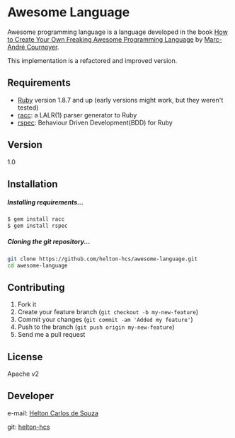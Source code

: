 Awesome Language
=========

Awesome programming language is a language developed in the book [How to Create Your Own Freaking Awesome Programming Language] by [Marc-André Cournoyer].

This implementation is a refactored and improved version.

Requirements
----
  - [Ruby] version 1.8.7 and up (early versions might work, but they weren't tested)
  - [racc]: a LALR(1) parser generator to Ruby
  - [rspec]: Behaviour Driven Development(BDD) for Ruby

Version
----

1.0


Installation
--------------

##### Installing requirements...
```sh
$ gem install racc
$ gem install rspec
```

##### Cloning the git repository...
```sh
git clone https://github.com/helton-hcs/awesome-language.git
cd awesome-language
```


## Contributing

1. Fork it
2. Create your feature branch (`git checkout -b my-new-feature`)
3. Commit your changes (`git commit -am 'Added my feature'`)
4. Push to the branch (`git push origin my-new-feature`)
5. Send me a pull request


License
----

Apache v2


Developer
----
e-mail: [Helton Carlos de Souza]

git: [helton-hcs]


[How to Create Your Own Freaking Awesome Programming Language]:http://createyourproglang.com/
[Marc-André Cournoyer]:https://github.com/macournoyer
[Ruby]:https://www.ruby-lang.org
[racc]:https://github.com/tenderlove/racc
[rSpec]:https://github.com/rspec/rspec
[Helton Carlos de Souza]:mailto:helton.development@gmail.com
[helton-hcs]:https://github.com/helton-hcs
